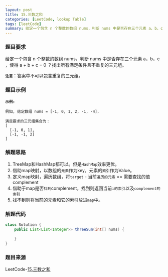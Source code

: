 ```yaml
---
layout: post
title: 15.三数之和
categories: [LeetCode, lookup Table]
tags: [leetCode]
summary: 给定一个包含 n 个整数的数组 nums，判断 nums 中是否存在三个元素 a，b，c ，使得 a + b + c = 0 ？找出所有满足条件且不重复的三元组。
---
```


### 题目要求
给定一个包含 n 个整数的数组 nums，判断 nums 中是否存在三个元素 a，b，c ，使得 a + b + c = 0 ？找出所有满足条件且不重复的三元组。

**`注意`**：答案中不可以包含重复的三元组。



### 题目示例
**`示例:`** 
```
例如, 给定数组 nums = [-1, 0, 1, 2, -1, -4]，

满足要求的三元组集合为：
[
  [-1, 0, 1],
  [-1, -1, 2]
]
```

### 解题思路
1. TreeMap和HashMap都可以。但是`HashMap`效率更优。
1. 借助map映射，以数组的`元素`作为key，元素的`索引`作为Value。
1. 定义map映射，遍历数组，将`target` - 当前`遍历的元素` == 需要查找的值complement
1. 借助于map是否`找到`complement，找到则返回当前`i的索引`以及`complement的索引`
1. 找不到则将当前的元素和它的索引放进`map`中。

### 解题代码
```java
class Solution {
    public List<List<Integer>> threeSum(int[] nums) {
        
    }
}
```

### 题目来源
LeetCode-[15.三数之和](https://leetcode-cn.com/problems/3sum/)
